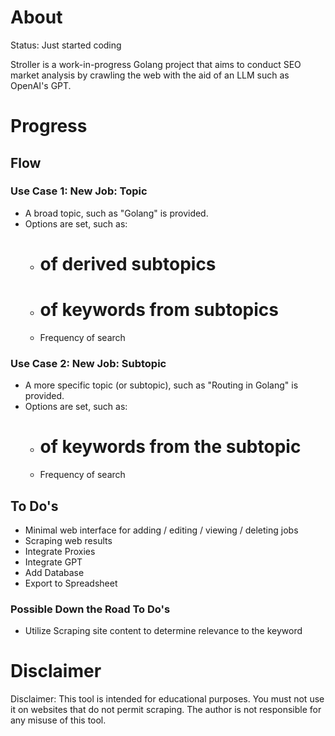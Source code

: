# About

Status: Just started coding

Stroller is a work-in-progress Golang project that aims to conduct SEO market analysis by crawling the web with the aid of an LLM such as OpenAI's GPT.

# Progress 

## Flow
### Use Case 1: New Job: Topic
- A broad topic, such as "Golang" is provided.
- Options are set, such as:
  - # of derived subtopics
  - # of keywords from subtopics
  - Frequency of search

### Use Case 2: New Job: Subtopic
- A more specific topic (or subtopic), such as "Routing in Golang" is provided.
- Options are set, such as:
  - # of keywords from the subtopic
  - Frequency of search

## To Do's
- Minimal web interface for adding / editing / viewing / deleting jobs
- Scraping web results
- Integrate Proxies
- Integrate GPT
- Add Database
- Export to Spreadsheet 

### Possible Down the Road To Do's
- Utilize Scraping site content to determine relevance to the keyword

# Disclaimer
Disclaimer: This tool is intended for educational purposes. You must not use it on websites that do not permit scraping. The author is not responsible for any misuse of this tool.
